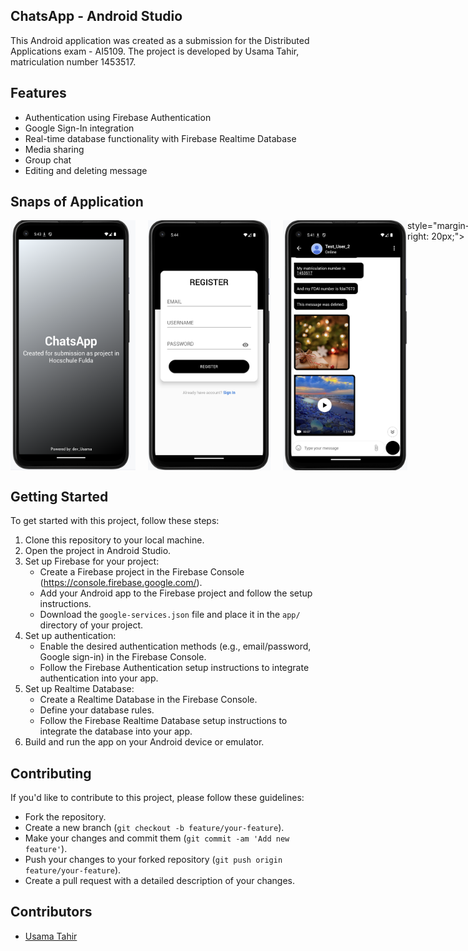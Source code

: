 
## ChatsApp - Android Studio

This Android application was created as a submission for the Distributed Applications exam - AI5109. The project is developed by Usama Tahir, matriculation number 1453517.


## Features

- Authentication using Firebase Authentication
- Google Sign-In integration
- Real-time database functionality with Firebase Realtime Database
- Media sharing
- Group chat
- Editing and deleting message 

## Snaps of Application

<div style="display:flex;">
    <img src="https://github.com/krimuru9336/AI5109-Distributed-Applications/blob/fdai7673/Distrbuted%20Application%20Submissions/Snap_one.png" alt="Splash screen" width="200" height="400" style="margin-right: 20px;">
    <img src="https://github.com/krimuru9336/AI5109-Distributed-Applications/blob/fdai7673/Distrbuted%20Application%20Submissions/snap_two.png" alt="Signup screen" width="200" height="400" style="margin-right: 20px;">
    <img src="https://github.com/krimuru9336/AI5109-Distributed-Applications/blob/fdai7673/Distrbuted%20Application%20Submissions/snap_three.png" alt="Signup screen" width="200" height="400">
    style="margin-right: 20px;">
    <img src="https://github.com/krimuru9336/AI5109-Distributed-Applications/blob/fdai7673/Distrbuted%20Application%20Submissions/snap_4.png" alt="Signup screen" width="200" height="400">


  
</div>

## Getting Started

To get started with this project, follow these steps:

1. Clone this repository to your local machine.
2. Open the project in Android Studio.
3. Set up Firebase for your project:
   - Create a Firebase project in the  Firebase Console (https://console.firebase.google.com/).
   - Add your Android app to the Firebase project and follow the setup instructions.
   - Download the `google-services.json` file and place it in the `app/` directory of your project.
4. Set up authentication:
   - Enable the desired authentication methods (e.g., email/password, Google sign-in) in the Firebase Console.
   - Follow the Firebase Authentication setup instructions to integrate authentication into your app.
5. Set up Realtime Database:
   - Create a Realtime Database in the Firebase Console.
   - Define your database rules.
   - Follow the Firebase Realtime Database setup instructions to integrate the database into your app.
6. Build and run the app on your Android device or emulator.

## Contributing

If you'd like to contribute to this project, please follow these guidelines:

- Fork the repository.
- Create a new branch (`git checkout -b feature/your-feature`).
- Make your changes and commit them (`git commit -am 'Add new feature'`).
- Push your changes to your forked repository (`git push origin feature/your-feature`).
- Create a pull request with a detailed description of your changes.

## Contributors

- [Usama Tahir](https://github.com/Usama00004)
